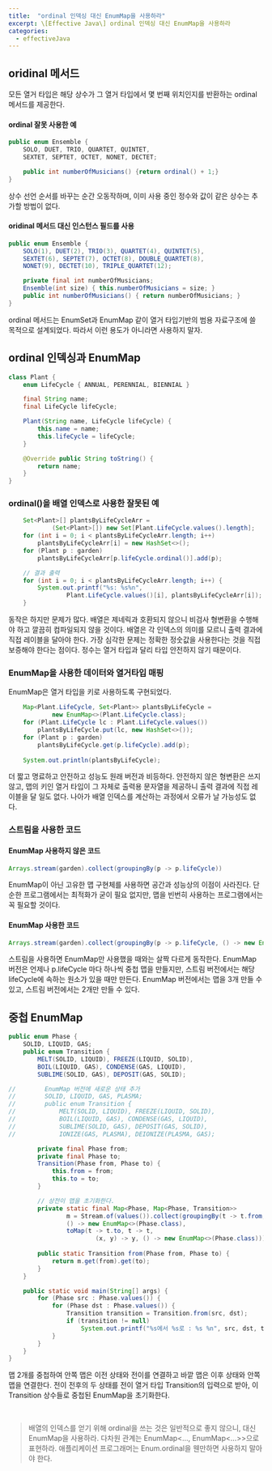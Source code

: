 ```yaml
---
title:  "ordinal 인덱싱 대신 EnumMap을 사용하라"
excerpt: \[Effective Java\] ordinal 인덱싱 대신 EnumMap을 사용하라
categories:
  - effectiveJava
---
```


## oridinal 메서드
모든 열거 타입은 해당 상수가 그 열거 타입에서 몇 번째 위치인지를 반환하는 ordinal 메서드를 제공한다.

#### ordinal 잘못 사용한 예
  
```java
public enum Ensemble {
    SOLO, DUET, TRIO, QUARTET, QUINTET,
    SEXTET, SEPTET, OCTET, NONET, DECTET;

    public int numberOfMusicians() {return ordinal() + 1;}
}
```  
상수 선언 순서를 바꾸는 순간 오동작하며, 이미 사용 중인 정수와 값이 같은 상수는 추가할 방법이 없다.

#### oridinal 메서드 대신 인스턴스 필드를 사용
  
```java
public enum Ensemble {
    SOLO(1), DUET(2), TRIO(3), QUARTET(4), QUINTET(5),
    SEXTET(6), SEPTET(7), OCTET(8), DOUBLE_QUARTET(8),
    NONET(9), DECTET(10), TRIPLE_QUARTET(12);

    private final int numberOfMusicians;
    Ensemble(int size) { this.numberOfMusicians = size; }
    public int numberOfMusicians() { return numberOfMusicians; }
}
```  

ordinal 메서드는 EnumSet과 EnumMap 같이 열거 타입기반의 범용 자료구조에 쓸 목적으로 설계되었다. 따라서 이런 용도가 아니라면 사용하지 말자.

## ordinal 인덱싱과 EnumMap
  
```java
class Plant {
    enum LifeCycle { ANNUAL, PERENNIAL, BIENNIAL }

    final String name;
    final LifeCycle lifeCycle;

    Plant(String name, LifeCycle lifeCycle) {
        this.name = name;
        this.lifeCycle = lifeCycle;
    }

    @Override public String toString() {
        return name;
    }
}
```  

### ordinal()을 배열 인덱스로 사용한 잘못된 예
  
```java
    Set<Plant>[] plantsByLifeCycleArr =
            (Set<Plant>[]) new Set[Plant.LifeCycle.values().length];
    for (int i = 0; i < plantsByLifeCycleArr.length; i++)
        plantsByLifeCycleArr[i] = new HashSet<>();
    for (Plant p : garden)
        plantsByLifeCycleArr[p.lifeCycle.ordinal()].add(p);

    // 결과 출력
    for (int i = 0; i < plantsByLifeCycleArr.length; i++) {
        System.out.printf("%s: %s%n",
                Plant.LifeCycle.values()[i], plantsByLifeCycleArr[i]);
    }
```  

동작은 하지만 문제가 많다. 배열은 제네릭과 호환되지 않으니 비검사 형변환을 수행해야 하고 깔끔히 컴파일되지 않을 것이다. 배열은 각 인덱스의 의미를 모르니 출력 결과에 직접 레이블을 달아야 한다. 가장 심각한 문제는 정확한 정숫값을 사용한다는 것을 직접 보증해야 한다는 점이다. 정수는 열거 타입과 달리 타입 안전하지 않기 때문이다.


### EnumMap을 사용한 데이터와 열거타입 매핑
EnumMap은 열거 타입을 키로 사용하도록 구현되었다.
  
```java
    Map<Plant.LifeCycle, Set<Plant>> plantsByLifeCycle =
            new EnumMap<>(Plant.LifeCycle.class);
    for (Plant.LifeCycle lc : Plant.LifeCycle.values())
        plantsByLifeCycle.put(lc, new HashSet<>());
    for (Plant p : garden)
        plantsByLifeCycle.get(p.lifeCycle).add(p);
    
    System.out.println(plantsByLifeCycle);
```  

더 짧고 명료하고 안전하고 성능도 원래 버전과 비등하다. 안전하지 않은 형변환은 쓰지 않고, 맵의 키인 열거 타입이 그 자체로 출력용 문자열을 제공하니 출력 결과에 직접 레이블을 달 일도 없다. 나아가 배열 인덱스를 계산하는 과정에서 오류가 날 가능성도 없다.

### 스트림을 사용한 코드

#### EnumMap 사용하지 않은 코드
  
```java
Arrays.stream(garden).collect(groupingBy(p -> p.lifeCycle))
```  

EnumMap이 아닌 고유한 맵 구현체를 사용하면 공간과 성능상의 이점이 사라진다. 단순한 프로그램에서는 최적화가 굳이 필요 없지만, 맵을 빈번히 사용하는 프로그램에서는 꼭 필요할 것이다.

#### EnumMap 사용한 코드
  
```java
Arrays.stream(garden).collect(groupingBy(p -> p.lifeCycle, () -> new EnumMap<>(LifeCycle.class), toSet()))
```  

스트림을 사용하면 EnumMap만 사용했을 때와는 살짝 다르게 동작한다. EnumMap 버전은 언제나 p.lifeCycle 마다 하나씩 중첩 맵을 만들지만, 스트림 버전에서는 해당 lifeCycle에 속하는 원소가 있을 때만 만든다. EnumMap 버전에서는 맵을 3개 만들 수 있고, 스트림 버전에서는 2개만 만들 수 있다.


## 중첩 EnumMap

  
```java
public enum Phase {
    SOLID, LIQUID, GAS;
    public enum Transition {
        MELT(SOLID, LIQUID), FREEZE(LIQUID, SOLID),
        BOIL(LIQUID, GAS), CONDENSE(GAS, LIQUID),
        SUBLIME(SOLID, GAS), DEPOSIT(GAS, SOLID);

//        EnumMap 버전에 새로운 상태 추가
//        SOLID, LIQUID, GAS, PLASMA;
//        public enum Transition {
//            MELT(SOLID, LIQUID), FREEZE(LIQUID, SOLID),
//            BOIL(LIQUID, GAS), CONDENSE(GAS, LIQUID),
//            SUBLIME(SOLID, GAS), DEPOSIT(GAS, SOLID),
//            IONIZE(GAS, PLASMA), DEIONIZE(PLASMA, GAS);

        private final Phase from;
        private final Phase to;
        Transition(Phase from, Phase to) {
            this.from = from;
            this.to = to;
        }

        // 상전이 맵을 초기화한다.
        private static final Map<Phase, Map<Phase, Transition>>
                m = Stream.of(values()).collect(groupingBy(t -> t.from,
                () -> new EnumMap<>(Phase.class),
                toMap(t -> t.to, t -> t,
                        (x, y) -> y, () -> new EnumMap<>(Phase.class))));
        
        public static Transition from(Phase from, Phase to) {
            return m.get(from).get(to);
        }
    }

    public static void main(String[] args) {
        for (Phase src : Phase.values()) {
            for (Phase dst : Phase.values()) {
                Transition transition = Transition.from(src, dst);
                if (transition != null)
                    System.out.printf("%s에서 %s로 : %s %n", src, dst, transition);
            }
        }
    }
}
```  

맵 2개를 중첩하여 안쪽 맵은 이전 상태와 전이를 연결하고 바깥 맵은 이후 상태와 안쪽 맵을 연결한다. 전이 전후의 두 상태를 전이 열거 타입 Transition의 입력으로 받아, 이 Transition 상수들로 중첩된 EnumMap을 초기화한다.

<br/>

> 배열의 인덱스를 얻기 위해 ordinal을 쓰는 것은 일반적으로 좋지 않으니, 대신 EnumMap을 사용하라. 다차원 관계는 EnumMap<..., EnumMap<...>>으로 표현하라. 애플리케이션 프로그래머는 Enum.ordinal을 웬만하면 사용하지 말아야 한다.
